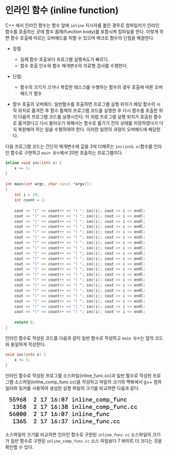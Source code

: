 # 인라인 함수 (inline function)

C++ 에서 인라인 함수는 함수 앞에 ```inline``` 지시자를 붙은 경우로 컴파일러가 인라인 함수를 호출하는 곳에 함수 몸제(function body)를 포함시켜 컴파일을 한다. 
이렇게 하면 함수 호출에 따르는 오버해드를 피할 수 있으며 매크로 함수의 단점을 해결한다. 

* 장점
  - 실제 함수 호출보다 프로그램 실행속도가 빠르다.
  - 함수 호출 인수와 함수 매개변수의 자료형 검사를 수행한다.
   
* 단점: 
  - 함수의 크기가 크거나 복잡한 태스크를 수행하는 함수의 경우 호출에 따른 오버해드가 함수 

- 함수 호출의 오버헤드: 일반함수를 호출하면 프로그램 실행 위치가 해당 함수의 시작 위치로 옮겨진 후 함수 몸체의 프로그램 코드를 실행한 후 다시 함수를 호출한 위치 다음의 프로그램 코드를 실행시킨다. 
이 처럼 프로그램 실행 위치가 호출된 함수로 옮겨졌다고 다시 돌아오기 위해서는 함수로 옮기기 전의 상태를 저장하였다가 다식 복원해야 하는 일을 수행하여야 한다. 이러한 일련의 과정이 오버해드에 해당한다.

다음 프로그램 코드는 간단히 매개변수에 값을 3씩 더해주는 ```inc(int& x)```함수를 인라인 함수로 구현하고 ```main 함수```에서 20번 호출하는 프로그램이다. 

```c++
inline void inc(int& x) {
	x += 3;
}

int main(int argc, char const *argv[])
{
	int i = 10;
	int count = 1;

	cout << "(" << count++ << ") "; inc(i); cout << i << endl;
	cout << "(" << count++ << ") "; inc(i); cout << i << endl;
	cout << "(" << count++ << ") "; inc(i); cout << i << endl;
	cout << "(" << count++ << ") "; inc(i); cout << i << endl;
	cout << "(" << count++ << ") "; inc(i); cout << i << endl;
	cout << "(" << count++ << ") "; inc(i); cout << i << endl;
	cout << "(" << count++ << ") "; inc(i); cout << i << endl;
	cout << "(" << count++ << ") "; inc(i); cout << i << endl;
	cout << "(" << count++ << ") "; inc(i); cout << i << endl;
	cout << "(" << count++ << ") "; inc(i); cout << i << endl;
	cout << "(" << count++ << ") "; inc(i); cout << i << endl;
	cout << "(" << count++ << ") "; inc(i); cout << i << endl;
	cout << "(" << count++ << ") "; inc(i); cout << i << endl;
	cout << "(" << count++ << ") "; inc(i); cout << i << endl;
	cout << "(" << count++ << ") "; inc(i); cout << i << endl;
	cout << "(" << count++ << ") "; inc(i); cout << i << endl;
	cout << "(" << count++ << ") "; inc(i); cout << i << endl;
	cout << "(" << count++ << ") "; inc(i); cout << i << endl;
	cout << "(" << count++ << ") "; inc(i); cout << i << endl;
	cout << "(" << count++ << ") "; inc(i); cout << i << endl;

	return 0;
}
```
인라인 함수로 작성된 코드를 다음과 같이 일반 함수로 작성하고 ```main 함수```는 앞의 코드와 동일하게 작성한다.
```c++
void inc(int& x) {
	x += 3;
}
```
인라인 함수로 작성된 프로그램 소스파일(inline_func.cc)과 일반 함수로 작성된 프로그램 소스파일(inline_comp_func.cc)을 작성하고 
파일의 크기와 맥북에서 g++ 컴파일러와 링커를 사용하여 생성한 실행 파일의 크기를 비교하면 다음과 같다.

<img src=./inline_func.png>

소스파일의 크기를 비교하면 인라인 함수로 구현된 ```inline_func.cc``` 소스파일의 크기가 일반 함수로 구현된 ```inline_comp_func.cc``` 소스 파일보다 7 바이트 더 크다는 것을 확인할 수 있다.



